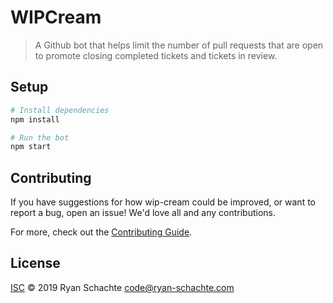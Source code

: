 # WIPCream
> A Github bot that helps limit the number of pull requests that are open to promote closing completed tickets and tickets in review.

## Setup

```sh
# Install dependencies
npm install

# Run the bot
npm start
```

## Contributing

If you have suggestions for how wip-cream could be improved, or want to report a bug, open an issue! We'd love all and any contributions.

For more, check out the [Contributing Guide](CONTRIBUTING.md).

## License

[ISC](LICENSE) © 2019 Ryan Schachte <code@ryan-schachte.com>
